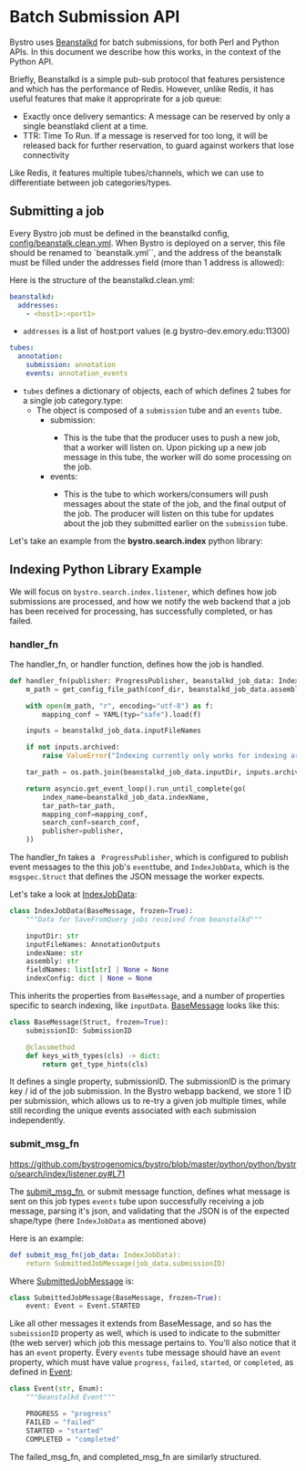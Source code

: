 # Batch Submission API

Bystro uses [Beanstalkd](https://beanstalkd.github.io) for batch submissions, for both Perl and Python APIs. In this document we describe how this works, in the context of the Python API.

Briefly, Beanstalkd is a simple pub-sub protocol that features persistence and which has the performance of Redis. However, unlike Redis, it has useful features that make it approprirate for a job queue:

- Exactly once delivery semantics: A message can be reserved by only a single beanstlakd client at a time.
- TTR: Time To Run. If a message is reserved for too long, it will be released back for further reservation, to guard against workers that lose connectivity

Like Redis, it features multiple tubes/channels, which we can use to differentiate between job categories/types.

## Submitting a job

Every Bystro job must be defined in the beanstalkd config, [config/beanstalk.clean.yml](https://github.com/bystrogenomics/bystro/blob/master/config/beanstalk.clean.yml). When Bystro is deployed on a server, this file should be renamed to `beanstalk.yml``, and the address of the beanstalk must be filled under the addresses field (more than 1 address is allowed):

Here is the structure of the beanstalkd.clean.yml:

```yaml
beanstalkd:
  addresses:
    - <host1>:<port1>
```

- `addresses` is a list of host:port values (e.g bystro-dev.emory.edu:11300)

```yaml
tubes:
  annotation:
    submission: annotation
    events: annotation_events
```

- `tubes` defines a dictionary of objects, each of which defines 2 tubes for a single job category.type:
  - The object is composed of a `submission` tube and an `events` tube.
    - submission: <submission tube name>
      - This is the tube that the producer uses to push a new job, that a worker will listen on. Upon picking up a new job message in this tube, the worker will do some processing on the job.
    - events: <events tube name>
      - This is the tube to which workers/consumers will push messages about the state of the job, and the final output of the job. The producer will listen on this tube for updates about the job they submitted earlier on the `submission` tube.

Let's take an example from the <b>bystro.search.index</b> python library:

## Indexing Python Library Example

We will focus on `bystro.search.index.listener`, which defines how job submissions are processed, and how we notify the web backend that a job has been received for processing, has successfully completed, or has failed.

### handler_fn

The handler_fn, or handler function, defines how the job is handled.

```python
def handler_fn(publisher: ProgressPublisher, beanstalkd_job_data: IndexJobData):
    m_path = get_config_file_path(conf_dir, beanstalkd_job_data.assembly, ".mapping.y*ml")

    with open(m_path, "r", encoding="utf-8") as f:
        mapping_conf = YAML(typ="safe").load(f)

    inputs = beanstalkd_job_data.inputFileNames

    if not inputs.archived:
        raise ValueError("Indexing currently only works for indexing archived (tarballed) results")

    tar_path = os.path.join(beanstalkd_job_data.inputDir, inputs.archived)

    return asyncio.get_event_loop().run_until_complete(go(
        index_name=beanstalkd_job_data.indexName,
        tar_path=tar_path,
        mapping_conf=mapping_conf,
        search_conf=search_conf,
        publisher=publisher,
    ))
```

The handler_fn takes a ` ProgressPublisher`, which is configured to publish event messages to the this job's `event`tube, and `IndexJobData`, which is the `msgspec.Struct` that defines the JSON message the worker expects.

Let's take a look at [IndexJobData](https://github.com/bystrogenomics/bystro/blob/91934b83002694f46e34b0317fa398441e4293ed/python/python/bystro/search/utils/messages.py#L5):

```python
class IndexJobData(BaseMessage, frozen=True):
    """Data for SaveFromQuery jobs received from beanstalkd"""

    inputDir: str
    inputFileNames: AnnotationOutputs
    indexName: str
    assembly: str
    fieldNames: list[str] | None = None
    indexConfig: dict | None = None
```

This inherits the properties from `BaseMessage`, and a number of properties specific to search indexing, like `inputData`. [BaseMessage](https://github.com/bystrogenomics/bystro/blob/91934b83002694f46e34b0317fa398441e4293ed/python/python/bystro/beanstalkd/messages.py#L17) looks like this:

```python
class BaseMessage(Struct, frozen=True):
    submissionID: SubmissionID

    @classmethod
    def keys_with_types(cls) -> dict:
        return get_type_hints(cls)
```

It defines a single property, submissionID. The submissionID is the primary key / id of the job submission. In the Bystro webapp backend, we store 1 ID per submission, which allows us to re-try a given job multiple times, while still recording the unique events associated with each submission independently.

### submit_msg_fn

https://github.com/bystrogenomics/bystro/blob/master/python/python/bystro/search/index/listener.py#L71

The [submit_msg_fn](https://github.com/bystrogenomics/bystro/blob/master/python/python/bystro/search/index/listener.py#L71), or submit message function, defines what message is sent on this job types `events` tube upon successfully receiving a job message, parsing it's json, and validating that the JSON is of the expected shape/type (here `IndexJobData` as mentioned above)

Here is an example:

```yaml
def submit_msg_fn(job_data: IndexJobData):
    return SubmittedJobMessage(job_data.submissionID)
```

Where [SubmittedJobMessage](https://github.com/bystrogenomics/bystro/blob/91934b83002694f46e34b0317fa398441e4293ed/python/python/bystro/beanstalkd/messages.py#L24) is:

```python
class SubmittedJobMessage(BaseMessage, frozen=True):
    event: Event = Event.STARTED
```

Like all other messages it extends from BaseMessage, and so has the `submissionID` property as well, which is used to indicate to the submitter (the web server) which job this message pertains to. You'll also notice that it has an `event` property. Every `events` tube message should have an `event` property, which must have value `progress`, `failed`, `started`, or `completed`, as defined in [Event](https://github.com/bystrogenomics/bystro/blob/91934b83002694f46e34b0317fa398441e4293ed/python/python/bystro/beanstalkd/messages.py#L9C1-L15C28):

```python
class Event(str, Enum):
    """Beanstalkd Event"""

    PROGRESS = "progress"
    FAILED = "failed"
    STARTED = "started"
    COMPLETED = "completed"
```

The failed_msg_fn, and completed_msg_fn are similarly structured.
